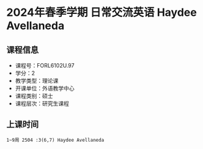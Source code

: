 # 2024年春季学期 日常交流英语 Haydee Avellaneda






## 课程信息

- 课程号：FORL6102U.97
- 学分：2
- 教学类型：理论课
- 开课单位：外语教学中心
- 课程类别：硕士
- 课程层次：研究生课程

## 上课时间

```
1~9周 2504 :3(6,7) Haydee Avellaneda
```

